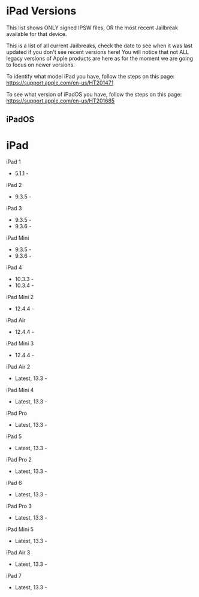 # iPad Versions

This list shows ONLY signed IPSW files, OR the most recent Jailbreak available for that device.

This is a list of all current Jailbreaks, check the date to see when it was last updated if you don't see recent versions here! You will notice that not ALL legacy versions of Apple products are here as for the moment we are going to focus on newer versions.

To identify what model iPad you have, follow the steps on this page: https://support.apple.com/en-us/HT201471

To see what version of iPadOS you have, follow the steps on this page: https://support.apple.com/en-us/HT201685


## iPadOS

# iPad

iPad 1

- 5.1.1 -


iPad 2

- 9.3.5 -


iPad 3

- 9.3.5 -
- 9.3.6 -


iPad Mini

- 9.3.5 - 
- 9.3.6 -


iPad 4

- 10.3.3 -
- 10.3.4 -


iPad Mini 2

- 12.4.4 -


iPad Air

- 12.4.4 -


iPad Mini 3

- 12.4.4 -


iPad Air 2

- Latest, 13.3 -


iPad Mini 4

- Latest, 13.3 -


iPad Pro

- Latest, 13.3 - 


iPad 5

- Latest, 13.3 -


iPad Pro 2

- Latest, 13.3 -


iPad 6

- Latest, 13.3 -


iPad Pro 3

- Latest, 13.3 - 


iPad Mini 5

- Latest, 13.3 -


iPad Air 3

- Latest, 13.3 -


iPad 7

- Latest, 13.3 -
